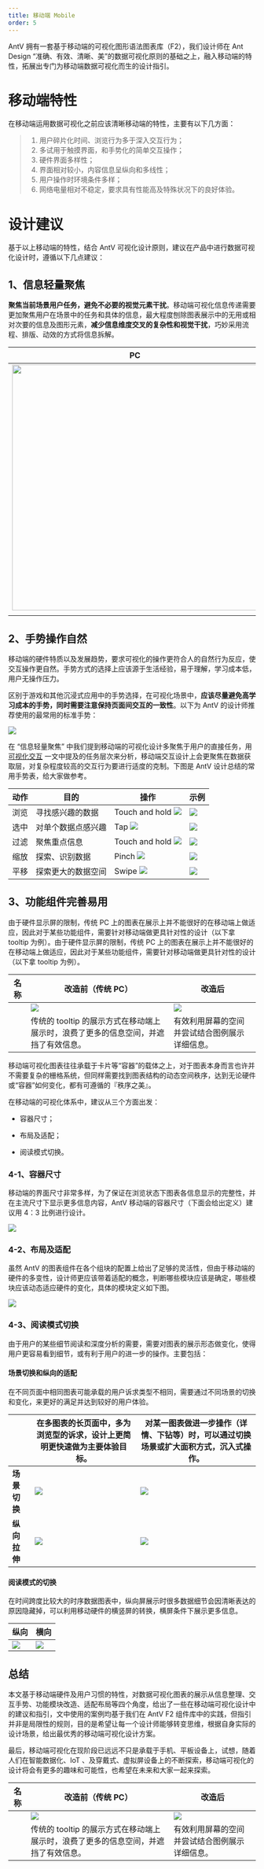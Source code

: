 ```yaml
---
title: 移动端 Mobile
order: 5
---
```


AntV 拥有一套基于移动端的可视化图形语法图表库（F2），我们设计师在 Ant Design “准确、有效、清晰、美”的数据可视化原则的基础之上，融入移动端的特性，拓展出专门为移动端数据可视化而生的设计指引。

# 移动端特性

在移动端运用数据可视化之前应该清晰移动端的特性，主要有以下几方面：

> 1. 用户碎片化时间、浏览行为多于深入交互行为；
> 2. 多试用于触摸界面，和手势化的简单交互操作；
> 3. 硬件界面多样性；
> 4. 界面相对较小，内容信息呈纵向和多线性；
> 5. 用户操作时环境条件多样；
> 6. 网络电量相对不稳定，要求具有性能高及特殊状况下的良好体验。

# 设计建议

基于以上移动端的特性，结合 AntV 可视化设计原则，建议在产品中进行数据可视化设计时，遵循以下几点建议：

## 1、信息轻量聚焦

**聚焦当前场景用户任务，避免不必要的视觉元素干扰**。移动端可视化信息传递需要更加聚焦用户在场景中的任务和具体的信息，最大程度刨除图表展示中的无用或相对次要的信息及图形元素，**减少信息维度交叉的复杂性和视觉干扰**，巧妙采用流程、排版、动效的方式将信息拆解。

| PC | 移动端 |
| --- | --- |
| <img src="https://gw.alipayobjects.com/mdn/rms_a8a5bf/afts/img/A*GT9kSaph_38AAAAAAAAAAAAAARQnAQ" width="500pt" height="500pt"> | <img src="https://gw.alipayobjects.com/mdn/rms_a8a5bf/afts/img/A*UMuASYgxoJAAAAAAAAAAAAAAARQnAQ" width="500pt"> |
|  |

## 2、手势操作自然

移动端的硬件特质以及发展趋势，要求可视化的操作更符合人的自然行为反应，使交互操作更自然。手势方式的选择上应该源于生活经验，易于理解，学习成本低，用户无操作压力。

区别于游戏和其他沉浸式应用中的手势选择，在可视化场景中，**应该尽量避免高学习成本的手势，同时需要注意保持页面间交互的一致性**。以下为 AntV 的设计师推荐使用的最常用的标准手势：

![](https://gw.alipayobjects.com/mdn/rms_a8a5bf/afts/img/A*SmlZQY1NH-8AAAAAAAAAAAAAARQnAQ)

在 “信息轻量聚焦” 中我们提到移动端的可视化设计多聚焦于用户的直接任务，用[可视化交互](../language/interact) 一文中提及的任务层次来分析，移动端交互设计上会更聚焦在数据获取层，对复杂程度较高的交互行为要进行适度的克制。下图是 AntV 设计总结的常用手势表，给大家做参考。

| **动作** | **目的** | **操作** | **示例** |
| --- | --- | --- | --- |
| 浏览 | 寻找感兴趣的数据 | Touch and hold ![](https://gw.alipayobjects.com/mdn/rms_a8a5bf/afts/img/A*sF5KQa9DBWAAAAAAAAAAAAAAARQnAQ) | ![](https://gw.alipayobjects.com/mdn/rms_a8a5bf/afts/img/A*EieBSL4__wgAAAAAAAAAAAAAARQnAQ) |
| 选中 | 对单个数据点感兴趣 | Tap ![](https://gw.alipayobjects.com/mdn/rms_a8a5bf/afts/img/A*tr5mR5kLBsIAAAAAAAAAAAAAARQnAQ) | ![](https://gw.alipayobjects.com/mdn/rms_a8a5bf/afts/img/A*nwHFTocgGM0AAAAAAAAAAAAAARQnAQ) |
| 过滤 | 聚焦重点信息 | Touch and hold ![](https://gw.alipayobjects.com/mdn/rms_a8a5bf/afts/img/A*PeAUQpdwouwAAAAAAAAAAAAAARQnAQ) | ![](https://gw.alipayobjects.com/mdn/rms_a8a5bf/afts/img/A*dsrjRqD_PUcAAAAAAAAAAAAAARQnAQ) |
| 缩放 | 探索、识别数据 | Pinch ![](https://gw.alipayobjects.com/mdn/rms_a8a5bf/afts/img/A*wE0sT7UUeesAAAAAAAAAAAAAARQnAQ) | ![](https://gw.alipayobjects.com/mdn/rms_a8a5bf/afts/img/A*KKKGRKluIg4AAAAAAAAAAAAAARQnAQ) |
| 平移 | 探索更大的数据空间 | Swipe ![](https://gw.alipayobjects.com/mdn/rms_a8a5bf/afts/img/A*ELAJS7z5iLkAAAAAAAAAAAAAARQnAQ) | ![](https://gw.alipayobjects.com/mdn/rms_a8a5bf/afts/img/A*yWrQQ5aLj6UAAAAAAAAAAAAAARQnAQ) |

## 3、功能组件完善易用

由于硬件显示屏的限制，传统 PC 上的图表在展示上并不能很好的在移动端上做适应，因此对于某些功能组件，需要针对移动端做更具针对性的设计（以下拿 tooltip 为例）。由于硬件显示屏的限制，传统 PC 上的图表在展示上并不能很好的在移动端上做适应，因此对于某些功能组件，需要针对移动端做更具针对性的设计（以下拿 tooltip 为例）。

| 名称 | 改造前（传统 PC） | 改造后 |
| --- | --- | --- |
|  | ![](https://gw.alipayobjects.com/mdn/rms_a8a5bf/afts/img/A*ZoSPT7_20ggAAAAAAAAAAAAAARQnAQ) | ![](https://gw.alipayobjects.com/mdn/rms_a8a5bf/afts/img/A*PwH6TaM68RgAAAAAAAAAAAAAARQnAQ) |
|  | 传统的 tooltip 的展示方式在移动端上展示时，浪费了更多的信息空间，并遮挡了有效信息。 | 有效利用屏幕的空间并尝试结合图例展示详细信息。 |

移动端可视化图表往往承载于卡片等“容器”的载体之上，对于图表本身而言也许并不需要复杂的栅格系统，但同样需要找到图表结构的动态空间秩序，达到无论硬件或“容器”如何变化，都有可遵循的『秩序之美』。

在移动端的可视化体系中，建议从三个方面出发：

- 容器尺寸；

- 布局及适配；

- 阅读模式切换。

### 4-1、容器尺寸

移动端的界面尺寸非常多样，为了保证在浏览状态下图表各信息显示的完整性，并在主流尺寸下显示更多信息内容，AntV 移动端的容器尺寸（下面会给出定义）建议用 4：3 比例进行设计。

![](https://gw.alipayobjects.com/mdn/rms_a8a5bf/afts/img/A*0pBBT6OStY8AAAAAAAAAAAAAARQnAQ)

### 4-2、布局及适配

虽然 AntV 的图表组件在各个组块的配置上给出了足够的灵活性，但由于移动端的硬件的多变性，设计师更应该带着适配的概念，判断哪些模块应该是确定，哪些模块应该动态适应硬件的变化，具体的模块定义如下图。

![](https://gw.alipayobjects.com/mdn/rms_a8a5bf/afts/img/A*c2dEQYQe0ZkAAAAAAAAAAAAAARQnAQ)

### 4-3、阅读模式切换

由于用户的某些细节阅读和深度分析的需要，需要对图表的展示形态做变化，使得用户更容易看到细节，或有利于用户的进一步的操作。主要包括：

#### 场景切换和纵向的适配

在不同页面中相同图表可能承载的用户诉求类型不相同，需要通过不同场景的切换和变化，来更好的满足并达到较好的用户体验。

|  | 在多图表的长页面中，多为浏览型的诉求，设计上更简明更快速做为主要体验目标。 | 对某一图表做进一步操作（详情、下钻等）时，可以通过切换场景或扩大面积方式，沉入式操作。 |
| --- | --- | --- |
| **场景切换** | ![](https://gw.alipayobjects.com/mdn/rms_a8a5bf/afts/img/A*xvpbT7v0sCkAAAAAAAAAAAAAARQnAQ) | ![](https://gw.alipayobjects.com/mdn/rms_a8a5bf/afts/img/A*Pp5mSYnkgbsAAAAAAAAAAAAAARQnAQ) |
| **纵向拉伸** | ![](https://gw.alipayobjects.com/mdn/rms_a8a5bf/afts/img/A*awcdToQjvVkAAAAAAAAAAAAAARQnAQ) | ![](https://gw.alipayobjects.com/mdn/rms_a8a5bf/afts/img/A*LtZXR4Ix14IAAAAAAAAAAAAAARQnAQ) |

#### 阅读模式的切换

在时间跨度比较大的时序数据图表中，纵向屏展示时很多数据细节会因清晰表达的原因隐藏掉，可以利用移动硬件的横竖屏的转换，横屏条件下展示更多信息。

| 纵向 | 横向 |
| --- | --- |
| ![](https://gw.alipayobjects.com/mdn/rms_a8a5bf/afts/img/A*-oR1RL2HMTcAAAAAAAAAAAAAARQnAQ) | ![](https://gw.alipayobjects.com/mdn/rms_a8a5bf/afts/img/A*wMmORoD03okAAAAAAAAAAAAAARQnAQ) |

## 总结

本文基于移动端硬件及用户习惯的特性，对数据可视化图表的展示从信息整理、交互手势、功能模块改造、适配布局等四个角度，给出了一些在移动端可视化设计中的建议和指引，文中使用的案例均基于我们在 AntV F2 组件库中的实践，但指引并非是局限性的规则，目的是希望让每一个设计师能够转变思维，根据自身实际的设计场景，给出最优秀的移动端可视化设计方案。

最后，移动端可视化在现阶段已远远不只是承载于手机、平板设备上，试想，随着人们在智能数据化、IoT 、及穿戴式、虚拟屏设备上的不断探索，移动端可视化的设计将会有更多的趣味和可能性，也希望在未来和大家一起来探索。

| 名称 | 改造前（传统 PC） | 改造后 |
| --- | --- | --- |
|  | ![](https://gw.alipayobjects.com/mdn/rms_a8a5bf/afts/img/A*fYivSZFbascAAAAAAAAAAAAAARQnAQ) | ![](https://gw.alipayobjects.com/mdn/rms_a8a5bf/afts/img/A*fYgRQbW6lfYAAAAAAAAAAAAAARQnAQ) |
|  | 传统的 tooltip 的展示方式在移动端上展示时，浪费了更多的信息空间，并遮挡了有效信息。 | 有效利用屏幕的空间并尝试结合图例展示详细信息。 |
